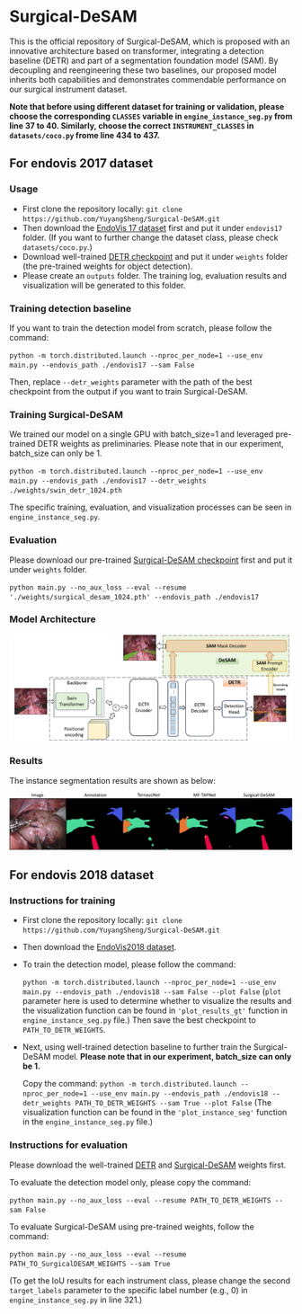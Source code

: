 # Surgical-DeSAM
This is the official repository of Surgical-DeSAM, which is proposed with an innovative architecture based on transformer, integrating a detection baseline (DETR) and part of a segmentation foundation model (SAM). By decoupling and reengineering these two baselines, our proposed model inherits both capabilities and demonstrates commendable performance on our surgical instrument dataset.

**Note that before using different dataset for training or validation, please choose the corresponding `CLASSES` variable in `engine_instance_seg.py` from line 37 to 40. Similarly, choose the correct `INSTRUMENT_CLASSES` in `datasets/coco.py` frome line 434 to 437.**
## For endovis 2017 dataset
### Usage
* First clone the repository locally: `git clone https://github.com/YuyangSheng/Surgical-DeSAM.git`
* Then download the [EndoVis 17 dataset](https://drive.google.com/file/d/15fKALb-2S2gyveM5aJfJenjNAkAOr6qo/view) first and put it under `endovis17` folder. (If you want to further change the dataset class, please check `datasets/coco.py`.)
* Download well-trained [DETR checkpoint](https://drive.google.com/file/d/1RuqI5cjOgLdKhzQxPOJmlCP0PxsXtxde/view?usp=sharing) and put it under `weights` folder (the pre-trained weights for object detection).
* Please create an `outputs` folder. The training log, evaluation results and visualization will be generated to this folder.


### Training detection baseline
If you want to train the detection model from scratch, please follow the command:

`python -m torch.distributed.launch --nproc_per_node=1 --use_env main.py --endovis_path ./endovis17 --sam False`

Then, replace `--detr_weights` parameter with the path of the best checkpoint from the output if you want to train Surgical-DeSAM. 

### Training Surgical-DeSAM
We trained our model on a single GPU with batch_size=1 and leveraged pre-trained DETR weights as preliminaries. Please note that in our experiment, batch_size can only be 1.

`python -m torch.distributed.launch --nproc_per_node=1 --use_env main.py --endovis_path ./endovis17 --detr_weights ./weights/swin_detr_1024.pth`

The specific training, evaluation, and visualization processes can be seen in `engine_instance_seg.py`.

### Evaluation
Please download our pre-trained [Surgical-DeSAM checkpoint](https://drive.google.com/file/d/1ffoeEA8rJGPVUOgMTvVr0k1x7esXm3rn/view?usp=sharing) first and put it under `weights` folder.

`python main.py --no_aux_loss --eval --resume './weights/surgical_desam_1024.pth' --endovis_path ./endovis17`

### Model Architecture
<div align='center'>
<img src='https://github.com/YuyangSheng/Surgical-DeSAM/blob/main/assets/desam_arch_v2.pdf' width=550>
</div>

### Results
The instance segmentation results are shown as below:
<div align='center'>
<img src='https://github.com/YuyangSheng/Surgical-DeSAM/blob/main/assets/comparisons_v1.pdf' width=550>
</div>

## For endovis 2018 dataset
### Instructions for training
* First clone the repository locally: `git clone https://github.com/YuyangSheng/Surgical-DeSAM.git`
* Then download the [EndoVis2018 dataset](https://drive.google.com/drive/folders/12kvir0wm1JyzIplOtiM9JszZNJzV65Vw?usp=sharing).
* To train the detection model, please follow the command:

  `python -m torch.distributed.launch --nproc_per_node=1 --use_env main.py --endovis_path ./endovis18 --sam False --plot False` (`plot` parameter here is used to determine whether to visualize the results and the visualization function can be found in `'plot_results_gt'` function in `engine_instance_seg.py` file.) Then save the best checkpoint to `PATH_TO_DETR_WEIGHTS`.
* Next, using well-trained detection baseline to further train the Surgical-DeSAM model. **Please note that in our experiment, batch_size can only be 1.**

  Copy the command: `python -m torch.distributed.launch --nproc_per_node=1 --use_env main.py --endovis_path ./endovis18 --detr_weights PATH_TO_DETR_WEIGHTS --sam True --plot False`
  (The visualization function can be found in the `'plot_instance_seg'` function in the `engine_instance_seg.py` file.)
  
### Instructions for evaluation
Please download the well-trained [DETR](https://drive.google.com/file/d/1XM3N2GriFEixZV8wUM9Is305g7AGKq37/view?usp=sharing) and [Surgical-DeSAM](https://drive.google.com/file/d/1XM3N2GriFEixZV8wUM9Is305g7AGKq37/view?usp=sharing) weights first.

To evaluate the detection model only, please copy the command:

`python main.py --no_aux_loss --eval --resume PATH_TO_DETR_WEIGHTS --sam False`

To evaluate Surgical-DeSAM using pre-trained weights, follow the command:

`python main.py --no_aux_loss --eval --resume PATH_TO_SurgicalDESAM_WEIGHTS --sam True`

(To get the IoU results for each instrument class, please change the second `target_labels` parameter to the specific label number (e.g., 0) in `engine_instance_seg.py` in line 321.)


